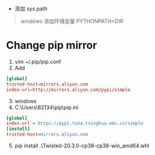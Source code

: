 - 添加 sys.path
> windows 添加环境变量 PYTHONPATH=DIR

# Change pip mirror
1. vim ~/.pip/pip.conf
2. Add
```conf
[global]
trusted-host=mirrors.aliyun.com
index-url=http://mirrors.aliyun.com/pypi/simple
```

3. windows
4. C:\Users\82134\pip\pip.ini
```ini
[global]
index-url = https://pypi.tuna.tsinghua.edu.cn/simple
[install]
trusted-host=mirrors.aliyun.com
```

5. pip install .\Twisted-20.3.0-cp38-cp38-win_amd64.whl